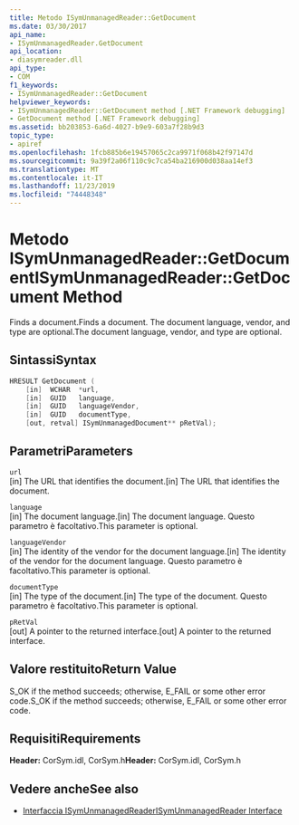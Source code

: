 ```yaml
---
title: Metodo ISymUnmanagedReader::GetDocument
ms.date: 03/30/2017
api_name:
- ISymUnmanagedReader.GetDocument
api_location:
- diasymreader.dll
api_type:
- COM
f1_keywords:
- ISymUnmanagedReader::GetDocument
helpviewer_keywords:
- ISymUnmanagedReader::GetDocument method [.NET Framework debugging]
- GetDocument method [.NET Framework debugging]
ms.assetid: bb203853-6a6d-4027-b9e9-603a7f28b9d3
topic_type:
- apiref
ms.openlocfilehash: 1fcb885b6e19457065c2ca9971f068b42f97147d
ms.sourcegitcommit: 9a39f2a06f110c9c7ca54ba216900d038aa14ef3
ms.translationtype: MT
ms.contentlocale: it-IT
ms.lasthandoff: 11/23/2019
ms.locfileid: "74448348"
---
```

# <a name="isymunmanagedreadergetdocument-method"></a><span data-ttu-id="6e95a-102">Metodo ISymUnmanagedReader::GetDocument</span><span class="sxs-lookup"><span data-stu-id="6e95a-102">ISymUnmanagedReader::GetDocument Method</span></span>
<span data-ttu-id="6e95a-103">Finds a document.</span><span class="sxs-lookup"><span data-stu-id="6e95a-103">Finds a document.</span></span> <span data-ttu-id="6e95a-104">The document language, vendor, and type are optional.</span><span class="sxs-lookup"><span data-stu-id="6e95a-104">The document language, vendor, and type are optional.</span></span>  
  
## <a name="syntax"></a><span data-ttu-id="6e95a-105">Sintassi</span><span class="sxs-lookup"><span data-stu-id="6e95a-105">Syntax</span></span>  
  
```cpp  
HRESULT GetDocument (  
    [in]  WCHAR  *url,  
    [in]  GUID   language,  
    [in]  GUID   languageVendor,  
    [in]  GUID   documentType,  
    [out, retval] ISymUnmanagedDocument** pRetVal);  
```  
  
## <a name="parameters"></a><span data-ttu-id="6e95a-106">Parametri</span><span class="sxs-lookup"><span data-stu-id="6e95a-106">Parameters</span></span>  
 `url`  
 <span data-ttu-id="6e95a-107">[in] The URL that identifies the document.</span><span class="sxs-lookup"><span data-stu-id="6e95a-107">[in] The URL that identifies the document.</span></span>  
  
 `language`  
 <span data-ttu-id="6e95a-108">[in] The document language.</span><span class="sxs-lookup"><span data-stu-id="6e95a-108">[in] The document language.</span></span> <span data-ttu-id="6e95a-109">Questo parametro è facoltativo.</span><span class="sxs-lookup"><span data-stu-id="6e95a-109">This parameter is optional.</span></span>  
  
 `languageVendor`  
 <span data-ttu-id="6e95a-110">[in] The identity of the vendor for the document language.</span><span class="sxs-lookup"><span data-stu-id="6e95a-110">[in] The identity of the vendor for the document language.</span></span> <span data-ttu-id="6e95a-111">Questo parametro è facoltativo.</span><span class="sxs-lookup"><span data-stu-id="6e95a-111">This parameter is optional.</span></span>  
  
 `documentType`  
 <span data-ttu-id="6e95a-112">[in] The type of the document.</span><span class="sxs-lookup"><span data-stu-id="6e95a-112">[in] The type of the document.</span></span> <span data-ttu-id="6e95a-113">Questo parametro è facoltativo.</span><span class="sxs-lookup"><span data-stu-id="6e95a-113">This parameter is optional.</span></span>  
  
 `pRetVal`  
 <span data-ttu-id="6e95a-114">[out] A pointer to the returned interface.</span><span class="sxs-lookup"><span data-stu-id="6e95a-114">[out] A pointer to the returned interface.</span></span>  
  
## <a name="return-value"></a><span data-ttu-id="6e95a-115">Valore restituito</span><span class="sxs-lookup"><span data-stu-id="6e95a-115">Return Value</span></span>  
 <span data-ttu-id="6e95a-116">S_OK if the method succeeds; otherwise, E_FAIL or some other error code.</span><span class="sxs-lookup"><span data-stu-id="6e95a-116">S_OK if the method succeeds; otherwise, E_FAIL or some other error code.</span></span>  
  
## <a name="requirements"></a><span data-ttu-id="6e95a-117">Requisiti</span><span class="sxs-lookup"><span data-stu-id="6e95a-117">Requirements</span></span>  
 <span data-ttu-id="6e95a-118">**Header:** CorSym.idl, CorSym.h</span><span class="sxs-lookup"><span data-stu-id="6e95a-118">**Header:** CorSym.idl, CorSym.h</span></span>  
  
## <a name="see-also"></a><span data-ttu-id="6e95a-119">Vedere anche</span><span class="sxs-lookup"><span data-stu-id="6e95a-119">See also</span></span>

- [<span data-ttu-id="6e95a-120">Interfaccia ISymUnmanagedReader</span><span class="sxs-lookup"><span data-stu-id="6e95a-120">ISymUnmanagedReader Interface</span></span>](../../../../docs/framework/unmanaged-api/diagnostics/isymunmanagedreader-interface.md)
